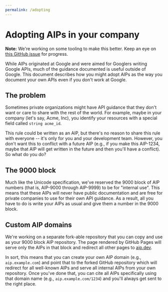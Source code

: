 ```yaml
---
permalink: /adopting
---
```


# Adopting AIPs in your company

**Note:** We're working on some tooling to make this better. Keep an eye on
[this GitHub issue](https://github.com/googleapis/aip/issues/98) for progress.

While AIPs originated at Google and were aimed for Googlers writing Google APIs,
much of the guidance documented is useful outside of Google. This document
describes how you might adopt AIPs as the way you document your own APIs even if
you don't work at Google.

## The problem

Sometimes private organizations might have API guidance that they don't want or
care to share with the rest of the world. For example, maybe in your company
(let's say, Acme, Inc), you identify your resources with a special field called
`string acme_id`.

This rule could be written as an AIP, but there's no reason to share this rule
with everyone -- it's only for you and your development team. However, you don't
want this to conflict with a future AIP (e.g., if you make this AIP-1234, maybe
that AIP will get written in the future and then you'll have a conflict). So
what do you do?

## The 9000 block

Much like the Unicode specification, we've reserved the 9000 block of AIP
numbers (that is, AIP-9000 through AIP-9999) to be for "internal use". This
means that these AIPs will never have public documentation and are free for
private companies to use for their own API guidance. As a result, all you have
to do is write your AIPs as usual and give them a number in the 9000 block.

## Custom AIP domains

We're working on a separate fork-able repository that you can copy and use as
your 9000 block AIP repository. The page rendered by GitHub Pages will serve
only the AIPs in that block and redirect all other pages to [aip.dev][].

In sort, this means that you can create your own AIP domain (e.g.,
`aip.example.com`) and point that to the forked GitHub repository which will
redirect for all well-known AIPs and serve all internal AIPs from your own
repository. Once you've done that, you can cite all AIPs specifically using that
domain name (e.g., `aip.example.com/1234`) and you'll always get sent to the
right place.

[aip.dev]: https://aip.dev/
